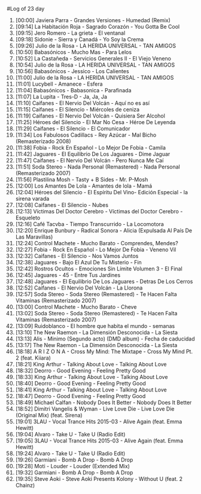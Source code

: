 #Log of 23 day

1. [00:00] Javiera Parra - Grandes Versiones - Humedad (Remix)
1. [09:14] La Habitación Roja - Sagrado Corazón - You Gotta Be Cool
1. [09:15] Jero Romero - La grieta - El ventanal
1. [09:18] Sidonie - Sierra y Canadá - Yo Soy la Crema
1. [09:26] Julio de la Rosa - LA HERIDA UNIVERSAL - TAN AMIGOS
1. [10:50] Babasónicos - Mucho Mas - Para Lelos
1. [10:52] La Castañeda - Servicios Generales II - El Viejo Veneno
1. [10:54] Julio de la Rosa - LA HERIDA UNIVERSAL - TAN AMIGOS
1. [10:56] Babasónicos - Jessico - Los Calientes
1. [11:00] Julio de la Rosa - LA HERIDA UNIVERSAL - TAN AMIGOS
1. [11:01] Lucybell - Amanece - Esfera
1. [11:04] Babasónicos - Babasonica - Parafinada
1. [11:07] La Lupita - Tres-D - Ja, Ja, Ja
1. [11:10] Caifanes - El Nervio Del Volcán - Aquí no es así
1. [11:15] Caifanes - El Silencio - Miércoles de ceniza
1. [11:19] Caifanes - El Nervio Del Volcán - Quisiera Ser Alcohol
1. [11:25] Héroes del Silencio - El Mar No Cesa - Héroe De Leyenda
1. [11:29] Caifanes - El Silencio - El Comunicador
1. [11:34] Los Fabulosos Cadillacs - Rey Azúcar - Mal Bicho (Remasterizado 2008)
1. [11:38] Fobia - Rock En Español - Lo Mejor De Fobia - Camila
1. [11:42] Jaguares - El Equilibrio De Los Jaguares - Dime Jaguar
1. [11:47] Caifanes - El Nervio Del Volcán - Pero Nunca Me Caí
1. [11:51] Soda Stereo - Nada Personal (Remastered) - Nada Personal (Remasterizado 2007)
1. [11:56] Plastilina Mosh - Tasty + B Sides - Mr. P-Mosh
1. [12:00] Los Amantes De Lola - Amantes de lola - Mamá
1. [12:04] Héroes del Silencio - El Espíritu Del Vino- Edición Especial - la sirena varada
1. [12:08] Caifanes - El Silencio - Nubes
1. [12:13] Víctimas Del Doctor Cerebro - Víctimas del Doctor Cerebro - Esqueleto
1. [12:16] Café Tacvba - Tiempo Transcurrido - La Locomotora
1. [12:20] Enrique Bunbury - Radical Sonora - Alicia (Expulsada Al País De Las Maravillas)
1. [12:24] Control Machete - Mucho Barato - Comprendes, Mendes?
1. [12:27] Fobia - Rock En Español - Lo Mejor De Fobia - Veneno Vil
1. [12:32] Caifanes - El Silencio - Nos Vamos Juntos
1. [12:38] Jaguares - Bajo El Azul De Tu Misterio - Fin
1. [12:42] Rostros Ocultos - Emociones Sin Límite Volumen 3 - El Final
1. [12:45] Jaguares - 45 - Entre Tus Jardines
1. [12:48] Jaguares - El Equilibrio De Los Jaguares - Detras De Los Cerros
1. [12:52] Caifanes - El Nervio Del Volcán - La Llorona
1. [12:57] Soda Stereo - Soda Stereo (Remastered) - Te Hacen Falta Vitaminas (Remasterizado 2007)
1. [13:00] Control Machete - Mucho Barato - Cheve
1. [13:02] Soda Stereo - Soda Stereo (Remastered) - Te Hacen Falta Vitaminas (Remasterizado 2007)
1. [13:09] Ruidoblanco - El hombre que habita el mundo - semanas
1. [13:10] The New Raemon - La Dimensión Desconocida - La Siesta
1. [13:13] Alis - Minimo (Segundo acto) (DMD album) - Fecha de caducidad
1. [13:17] The New Raemon - La Dimensión Desconocida - La Siesta
1. [18:18] A R I Z O N A - Cross My Mind: The Mixtape - Cross My Mind Pt. 2 (feat. Kiiara)
1. [18:21] King Arthur - Talking About Love - Talking About Love
1. [18:32] Deorro - Good Evening - Feeling Pretty Good
1. [18:33] King Arthur - Talking About Love - Talking About Love
1. [18:40] Deorro - Good Evening - Feeling Pretty Good
1. [18:41] King Arthur - Talking About Love - Talking About Love
1. [18:47] Deorro - Good Evening - Feeling Pretty Good
1. [18:49] Michael Calfan - Nobody Does It Better - Nobody Does It Better
1. [18:52] Dimitri Vangelis & Wyman - Live Love Die - Live Love Die (Original Mix) (feat. Sirena)
1. [19:01] 3LAU - Vocal Trance Hits 2015-03 - Alive Again (feat. Emma Hewitt)
1. [19:04] Alvaro - Take U - Take U (Radio Edit)
1. [19:05] 3LAU - Vocal Trance Hits 2015-03 - Alive Again (feat. Emma Hewitt)
1. [19:24] Alvaro - Take U - Take U (Radio Edit)
1. [19:26] Garmiani - Bomb A Drop - Bomb A Drop
1. [19:28] Moti - Louder - Louder (Extended Mix)
1. [19:32] Garmiani - Bomb A Drop - Bomb A Drop
1. [19:35] Steve Aoki - Steve Aoki Presents Kolony - Without U (feat. 2 Chainz)
